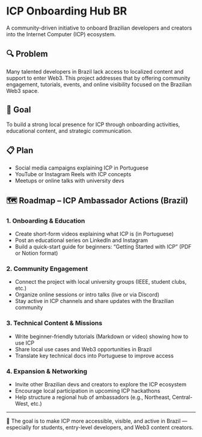 # ICP Onboarding Hub BR

A community-driven initiative to onboard Brazilian developers and creators into the Internet Computer (ICP) ecosystem.

## 🔍 Problem

Many talented developers in Brazil lack access to localized content and support to enter Web3. This project addresses that by offering community engagement, tutorials, events, and online visibility focused on the Brazilian Web3 space.

## 🎯 Goal

To build a strong local presence for ICP through onboarding activities, educational content, and strategic communication.

## 📋 Plan

- Social media campaigns explaining ICP in Portuguese
- YouTube or Instagram Reels with ICP concepts
- Meetups or online talks with university devs
## 🗺️ Roadmap – ICP Ambassador Actions (Brazil)

### 1. Onboarding & Education
- Create short-form videos explaining what ICP is (in Portuguese)
- Post an educational series on LinkedIn and Instagram
- Build a quick-start guide for beginners: “Getting Started with ICP” (PDF or Notion format)

### 2. Community Engagement
- Connect the project with local university groups (IEEE, student clubs, etc.)
- Organize online sessions or intro talks (live or via Discord)
- Stay active in ICP channels and share updates with the Brazilian community

### 3. Technical Content & Missions
- Write beginner-friendly tutorials (Markdown or video) showing how to use ICP
- Share local use cases and Web3 opportunities in Brazil
- Translate key technical docs into Portuguese to improve access

### 4. Expansion & Networking
- Invite other Brazilian devs and creators to explore the ICP ecosystem
- Encourage local participation in upcoming ICP hackathons
- Help structure a regional hub of ambassadors (e.g., Northeast, Central-West, etc.)

---

🎯 The goal is to make ICP more accessible, visible, and active in Brazil — especially for students, entry-level developers, and Web3 content creators.
